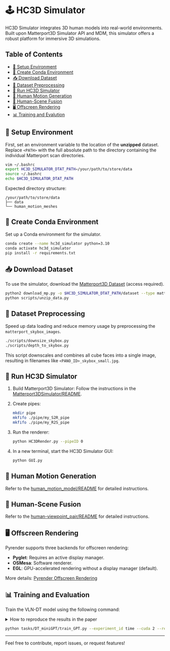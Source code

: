 

# 🕹️ HC3D Simulator

HC3D Simulator integrates 3D human models into real-world environments. Built upon Matterport3D Simulator API and MDM, this simulator offers a robust platform for immersive 3D simulations.

## Table of Contents
- [🔧 Setup Environment](#setup-environment)
- [🐍 Create Conda Environment](#create-conda-environment)
- [📥 Download Dataset](#download-dataset)
- [🔄 Dataset Preprocessing](#dataset-preprocessing)
- [🚀 Run HC3D Simulator](#run-hc3d-simulator)
- [🕺 Human Motion Generation](#human-motion-generation)
- [🌆 Human-Scene Fusion](#human-scene-fusion)
- [🖥️ Offscreen Rendering](#offscreen-rendering)
- [📊 Training and Evalution](#training)

## 🔧 Setup Environment
First, set an environment variable to the location of the **unzipped** dataset. Replace `<PATH>` with the full absolute path to the directory containing the individual Matterport scan directories.

```bash
vim ~/.bashrc
export HC3D_SIMULATOR_DTAT_PATH=/your/path/to/store/data
source ~/.bashrc
echo $HC3D_SIMULATOR_DTAT_PATH
```

Expected directory structure:
```
/your/path/to/store/data
├── data
└── human_motion_meshes
```

## 🐍 Create Conda Environment
Set up a Conda environment for the simulator.

```bash
conda create --name hc3d_simulator python=3.10
conda activate hc3d_simulator
pip install -r requirements.txt
```

## 📥 Download Dataset
To use the simulator, download the [Matterport3D Dataset](https://niessner.github.io/Matterport/) (access required).

```bash
python2 download_mp.py -o $HC3D_SIMULATOR_DTAT_PATH/dataset --type matterport_skybox_images undistorted_camera_parameters undistorted_depth_images
python scripts/unzip_data.py
```

## 🔄 Dataset Preprocessing
Speed up data loading and reduce memory usage by preprocessing the `matterport_skybox_images`.

```bash
./scripts/downsize_skybox.py
./scripts/depth_to_skybox.py
```

This script downscales and combines all cube faces into a single image, resulting in filenames like `<PANO_ID>_skybox_small.jpg`.

## 🚀 Run HC3D Simulator
1. Build Matterport3D Simulator:
    Follow the instructions in the [Matterport3DSimulator/README](Matterport3DSimulator/README).

3. Create pipes:
    ```bash
    mkdir pipe
    mkfifo ./pipe/my_S2R_pipe
    mkfifo ./pipe/my_R2S_pipe
    ```

4. Run the renderer:
    ```bash
    python HC3DRender.py --pipeID 0
    ```

5. In a new terminal, start the HC3D Simulator GUI:
    ```bash
    python GUI.py
    ```

## 🕺 Human Motion Generation
Refer to the [human_motion_model/README](human_motion_model/README) for detailed instructions.

## 🌆 Human-Scene Fusion
Refer to the [human-viewpoint_pair/README](human-viewpoint_pair/README) for detailed instructions.

## 🖥️ Offscreen Rendering
Pyrender supports three backends for offscreen rendering:
- **Pyglet**: Requires an active display manager.
- **OSMesa**: Software renderer.
- **EGL**: GPU-accelerated rendering without a display manager (default).

More details: [Pyrender Offscreen Rendering](https://pyrender.readthedocs.io/en/latest/examples/offscreen.html)

## 📊 Training and Evaluation
Train the VLN-DT model using the following command:

<details>
  <summary>How to reproduce the results in the paper</summary>
  <p>Please refer to [task/README](task/README) for more details.</p>
</details>

```bash
python tasks/DT_miniGPT/train_GPT.py --experiment_id time --cuda 2 --reward_strategy 1 --epochs 15 --fusion_type simple --target_rtg 5 --mode train
```

---

Feel free to contribute, report issues, or request features!


